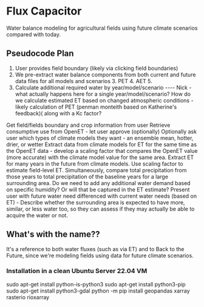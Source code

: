 
# Flux Capacitor
Water balance modeling for agricultural fields using future climate scenarios compared with today.

## Pseudocode Plan
1. User provides field boundary (likely via clicking field boundaries)
2. We pre-extract water balance components from both current and future data files for all models and scenarios
   3. PET
   4. AET
   5. 
3. Calculate additional required water by year/model/scenario
	---- Nick - what actually happens here for a single year/model/scenario? How do we calculate estimated ET
		based on changed atmospheric conditions - likely calculation of PET (penman monteith based on Katherine's feedback)( along with a Kc factor?


Get field/fields boundary and crop information from user
Retrieve consumptive use from OpenET - let user approve (optionally)
Optionally ask user which types of climate models they want - an ensemble mean, hotter, drier, or wetter
Extract data from climate models for ET for the same time as the OpenET data - develop a scaling factor that compares the OpenET value (more accurate) with the climate model value for the same area.
Extract ET for many years in the future from climate models. Use scaling factor to estimate field-level ET. 
Simultaneously, compare total precipitation from those years to total precipitation of the baseline years for a large surrounding area.
Do we need to add any additional water demand based on specific humidity? Or will that be captured in the ET estimate?
Present user with future water need differenced with current water needs (based on ET) - Describe whether the surrounding area is expected to have more, similar, or less water too, so they can assess if they may actually be able to acquire the water or not.


## What's with the name??
It's a reference to both water fluxes (such as via ET) and to Back to the Future, since we're modeling
fields using data for future climate scenarios.


### Installation in a clean Ubuntu Server 22.04 VM
sudo apt-get install python-is-python3
sudo apt-get install python3-pip
sudo apt-get install python3-gdal
python -m pip install geopandas xarray rasterio rioxarray